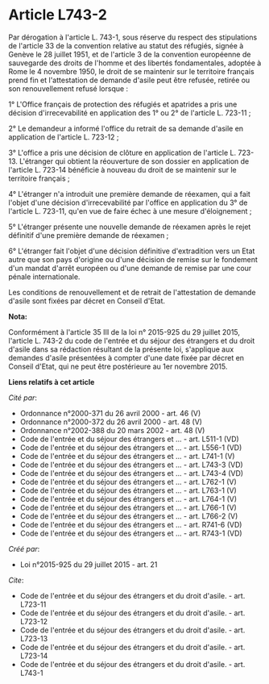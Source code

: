 # Article L743-2

Par dérogation à l'article L. 743-1, sous réserve du respect des stipulations de l'article 33 de la convention relative au
statut des réfugiés, signée à Genève le 28 juillet 1951, et de l'article 3 de la convention européenne de sauvegarde des
droits de l'homme et des libertés fondamentales, adoptée à Rome le 4 novembre 1950, le droit de se maintenir sur le
territoire français prend fin et l'attestation de demande d'asile peut être refusée, retirée ou son renouvellement refusé
lorsque : 

1° L'Office français de protection des réfugiés et apatrides a pris une décision d'irrecevabilité en application des 1° ou 2°
de l'article L. 723-11 ; 

2° Le demandeur a informé l'office du retrait de sa demande d'asile en application de l'article L. 723-12 ; 

3° L'office a pris une décision de clôture en application de l'article L. 723-13. L'étranger qui obtient la réouverture de
son dossier en application de l'article L. 723-14 bénéficie à nouveau du droit de se maintenir sur le territoire français ; 

4° L'étranger n'a introduit une première demande de réexamen, qui a fait l'objet d'une décision d'irrecevabilité par l'office
en application du 3° de l'article L. 723-11, qu'en vue de faire échec à une mesure d'éloignement ; 

5° L'étranger présente une nouvelle demande de réexamen après le rejet définitif d'une première demande de réexamen ; 

6° L'étranger fait l'objet d'une décision définitive d'extradition vers un Etat autre que son pays d'origine ou d'une
décision de remise sur le fondement d'un mandat d'arrêt européen ou d'une demande de remise par une cour pénale
internationale. 

Les conditions de renouvellement et de retrait de l'attestation de demande d'asile sont fixées par décret en Conseil d'Etat.

**Nota:**

Conformément à l'article 35 III de la loi n° 2015-925 du 29 juillet 2015, l'article L. 743-2 du code de l'entrée et du séjour
des étrangers et du droit d'asile dans sa rédaction résultant de la présente loi, s'applique aux demandes d'asile présentées
à compter d'une date fixée par décret en Conseil d'Etat, qui ne peut être postérieure au 1er novembre 2015.

**Liens relatifs à cet article**

_Cité par_:

  - Ordonnance n°2000-371 du 26 avril 2000 - art. 46 (V)
  - Ordonnance n°2000-372 du 26 avril 2000 - art. 48 (V)
  - Ordonnance n°2002-388 du 20 mars 2002 - art. 48 (V)
  - Code de l'entrée et du séjour des étrangers et ... - art. L511-1 (VD)
  - Code de l'entrée et du séjour des étrangers et ... - art. L556-1 (VD)
  - Code de l'entrée et du séjour des étrangers et ... - art. L741-1 (V)
  - Code de l'entrée et du séjour des étrangers et ... - art. L743-3 (VD)
  - Code de l'entrée et du séjour des étrangers et ... - art. L743-4 (VD)
  - Code de l'entrée et du séjour des étrangers et ... - art. L762-1 (V)
  - Code de l'entrée et du séjour des étrangers et ... - art. L763-1 (V)
  - Code de l'entrée et du séjour des étrangers et ... - art. L764-1 (V)
  - Code de l'entrée et du séjour des étrangers et ... - art. L766-1 (V)
  - Code de l'entrée et du séjour des étrangers et ... - art. L766-2 (V)
  - Code de l'entrée et du séjour des étrangers et ... - art. R741-6 (VD)
  - Code de l'entrée et du séjour des étrangers et ... - art. R743-1 (VD)

_Créé par_:

  - Loi n°2015-925 du 29 juillet 2015 - art. 21

_Cite_:

  - Code de l'entrée et du séjour des étrangers et du droit d'asile. - art. L723-11
  - Code de l'entrée et du séjour des étrangers et du droit d'asile. - art. L723-12
  - Code de l'entrée et du séjour des étrangers et du droit d'asile. - art. L723-13
  - Code de l'entrée et du séjour des étrangers et du droit d'asile. - art. L723-14
  - Code de l'entrée et du séjour des étrangers et du droit d'asile. - art. L743-1
